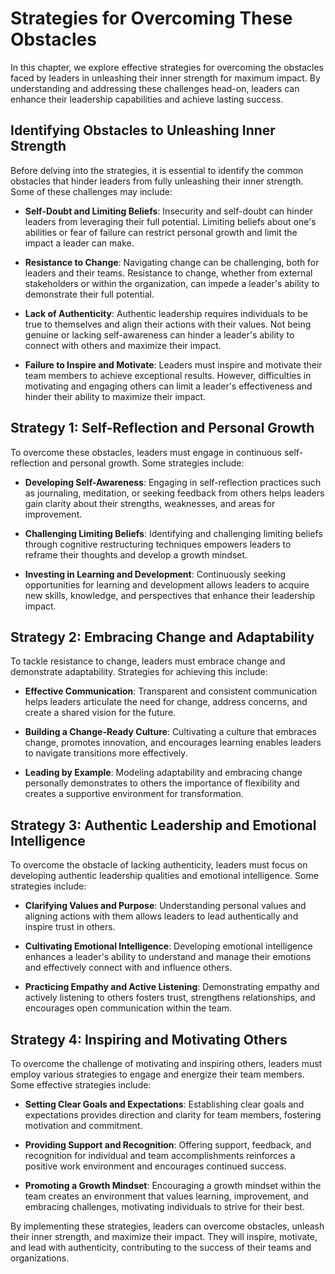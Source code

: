 Strategies for Overcoming These Obstacles
====================================================

In this chapter, we explore effective strategies for overcoming the obstacles faced by leaders in unleashing their inner strength for maximum impact. By understanding and addressing these challenges head-on, leaders can enhance their leadership capabilities and achieve lasting success.

Identifying Obstacles to Unleashing Inner Strength
--------------------------------------------------

Before delving into the strategies, it is essential to identify the common obstacles that hinder leaders from fully unleashing their inner strength. Some of these challenges may include:

* **Self-Doubt and Limiting Beliefs**: Insecurity and self-doubt can hinder leaders from leveraging their full potential. Limiting beliefs about one's abilities or fear of failure can restrict personal growth and limit the impact a leader can make.

* **Resistance to Change**: Navigating change can be challenging, both for leaders and their teams. Resistance to change, whether from external stakeholders or within the organization, can impede a leader's ability to demonstrate their full potential.

* **Lack of Authenticity**: Authentic leadership requires individuals to be true to themselves and align their actions with their values. Not being genuine or lacking self-awareness can hinder a leader's ability to connect with others and maximize their impact.

* **Failure to Inspire and Motivate**: Leaders must inspire and motivate their team members to achieve exceptional results. However, difficulties in motivating and engaging others can limit a leader's effectiveness and hinder their ability to maximize their impact.

Strategy 1: Self-Reflection and Personal Growth
-----------------------------------------------

To overcome these obstacles, leaders must engage in continuous self-reflection and personal growth. Some strategies include:

* **Developing Self-Awareness**: Engaging in self-reflection practices such as journaling, meditation, or seeking feedback from others helps leaders gain clarity about their strengths, weaknesses, and areas for improvement.

* **Challenging Limiting Beliefs**: Identifying and challenging limiting beliefs through cognitive restructuring techniques empowers leaders to reframe their thoughts and develop a growth mindset.

* **Investing in Learning and Development**: Continuously seeking opportunities for learning and development allows leaders to acquire new skills, knowledge, and perspectives that enhance their leadership impact.

Strategy 2: Embracing Change and Adaptability
---------------------------------------------

To tackle resistance to change, leaders must embrace change and demonstrate adaptability. Strategies for achieving this include:

* **Effective Communication**: Transparent and consistent communication helps leaders articulate the need for change, address concerns, and create a shared vision for the future.

* **Building a Change-Ready Culture**: Cultivating a culture that embraces change, promotes innovation, and encourages learning enables leaders to navigate transitions more effectively.

* **Leading by Example**: Modeling adaptability and embracing change personally demonstrates to others the importance of flexibility and creates a supportive environment for transformation.

Strategy 3: Authentic Leadership and Emotional Intelligence
-----------------------------------------------------------

To overcome the obstacle of lacking authenticity, leaders must focus on developing authentic leadership qualities and emotional intelligence. Some strategies include:

* **Clarifying Values and Purpose**: Understanding personal values and aligning actions with them allows leaders to lead authentically and inspire trust in others.

* **Cultivating Emotional Intelligence**: Developing emotional intelligence enhances a leader's ability to understand and manage their emotions and effectively connect with and influence others.

* **Practicing Empathy and Active Listening**: Demonstrating empathy and actively listening to others fosters trust, strengthens relationships, and encourages open communication within the team.

Strategy 4: Inspiring and Motivating Others
-------------------------------------------

To overcome the challenge of motivating and inspiring others, leaders must employ various strategies to engage and energize their team members. Some effective strategies include:

* **Setting Clear Goals and Expectations**: Establishing clear goals and expectations provides direction and clarity for team members, fostering motivation and commitment.

* **Providing Support and Recognition**: Offering support, feedback, and recognition for individual and team accomplishments reinforces a positive work environment and encourages continued success.

* **Promoting a Growth Mindset**: Encouraging a growth mindset within the team creates an environment that values learning, improvement, and embracing challenges, motivating individuals to strive for their best.

By implementing these strategies, leaders can overcome obstacles, unleash their inner strength, and maximize their impact. They will inspire, motivate, and lead with authenticity, contributing to the success of their teams and organizations.
